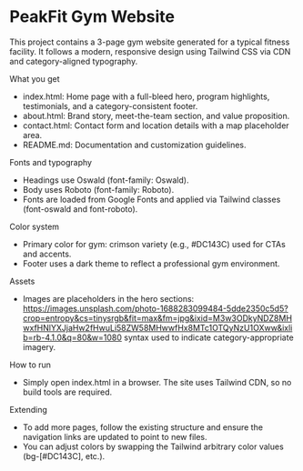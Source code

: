 # PeakFit Gym Website

This project contains a 3-page gym website generated for a typical fitness facility. It follows a modern, responsive design using Tailwind CSS via CDN and category-aligned typography.

What you get
- index.html: Home page with a full-bleed hero, program highlights, testimonials, and a category-consistent footer.
- about.html: Brand story, meet-the-team section, and value proposition.
- contact.html: Contact form and location details with a map placeholder area.
- README.md: Documentation and customization guidelines.

Fonts and typography
- Headings use Oswald (font-family: Oswald).
- Body uses Roboto (font-family: Roboto).
- Fonts are loaded from Google Fonts and applied via Tailwind classes (font-oswald and font-roboto).

Color system
- Primary color for gym: crimson variety (e.g., #DC143C) used for CTAs and accents.
- Footer uses a dark theme to reflect a professional gym environment.

Assets
- Images are placeholders in the hero sections: https://images.unsplash.com/photo-1688283099484-5dde2350c5d5?crop=entropy&cs=tinysrgb&fit=max&fm=jpg&ixid=M3w3ODkyNDZ8MHwxfHNlYXJjaHw2fHwuLi58ZW58MHwwfHx8MTc1OTQyNzU1OXww&ixlib=rb-4.1.0&q=80&w=1080 syntax used to indicate category-appropriate imagery.

How to run
- Simply open index.html in a browser. The site uses Tailwind CDN, so no build tools are required.

Extending
- To add more pages, follow the existing structure and ensure the navigation links are updated to point to new files.
- You can adjust colors by swapping the Tailwind arbitrary color values (bg-[#DC143C], etc.).

